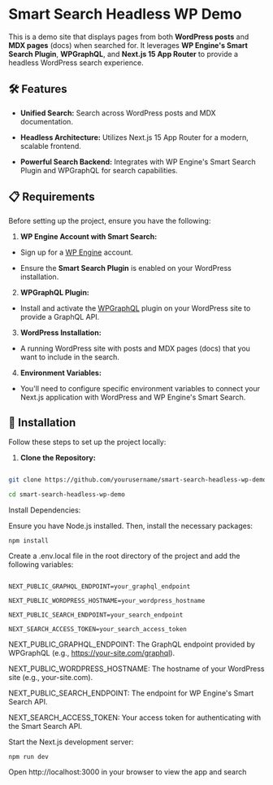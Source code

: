 # Smart Search Headless WP Demo

This is a demo site that displays pages from both **WordPress posts** and **MDX pages** (docs) when searched for. It leverages **WP Engine's Smart Search Plugin**, **WPGraphQL**, and **Next.js 15 App Router** to provide a headless WordPress search experience.

## 🛠️ Features

- **Unified Search:** Search across WordPress posts and MDX documentation.

- **Headless Architecture:** Utilizes Next.js 15 App Router for a modern, scalable frontend.

- **Powerful Search Backend:** Integrates with WP Engine's Smart Search Plugin and WPGraphQL for search capabilities.

## 📋 Requirements

Before setting up the project, ensure you have the following:

1. **WP Engine Account with Smart Search:**

- Sign up for a [WP Engine](https://wpengine.com/) account.

- Ensure the **Smart Search Plugin** is enabled on your WordPress installation.

2. **WPGraphQL Plugin:**

- Install and activate the [WPGraphQL](https://www.wpgraphql.com/) plugin on your WordPress site to provide a GraphQL API.

3. **WordPress Installation:**

- A running WordPress site with posts and MDX pages (docs) that you want to include in the search.

4. **Environment Variables:**

- You'll need to configure specific environment variables to connect your Next.js application with WordPress and WP Engine's Smart Search.

## 🚀 Installation

Follow these steps to set up the project locally:

1. **Clone the Repository:**

```bash

git clone https://github.com/yourusername/smart-search-headless-wp-demo.git

cd smart-search-headless-wp-demo

```

Install Dependencies:

Ensure you have Node.js installed. Then, install the necessary packages:

`npm install`

Create a .env.local file in the root directory of the project and add the following variables:

```

NEXT_PUBLIC_GRAPHQL_ENDPOINT=your_graphql_endpoint

NEXT_PUBLIC_WORDPRESS_HOSTNAME=your_wordpress_hostname

NEXT_PUBLIC_SEARCH_ENDPOINT=your_search_endpoint

NEXT_SEARCH_ACCESS_TOKEN=your_search_access_token

```

NEXT_PUBLIC_GRAPHQL_ENDPOINT: The GraphQL endpoint provided by WPGraphQL (e.g., https://your-site.com/graphql).

NEXT_PUBLIC_WORDPRESS_HOSTNAME: The hostname of your WordPress site (e.g., your-site.com).

NEXT_PUBLIC_SEARCH_ENDPOINT: The endpoint for WP Engine's Smart Search API.

NEXT_SEARCH_ACCESS_TOKEN: Your access token for authenticating with the Smart Search API.

Start the Next.js development server:

`npm run dev`

Open http://localhost:3000 in your browser to view the app and search
